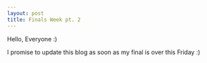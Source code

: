 ```yaml
---
layout: post
title: Finals Week pt. 2
---
```


Hello, Everyone :)

I promise to update this blog as soon as my final is over this Friday :)
